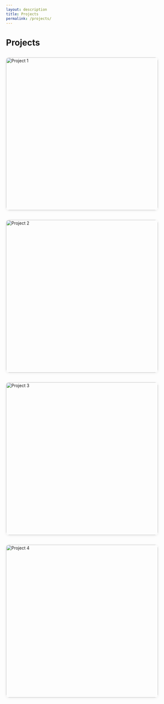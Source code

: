 ```yaml
---
layout: description
title: Projects
permalink: /projects/
---
```


# Projects

<div class="projects-grid">
  <a href="#" class="project-image-link">
    <img src="https://diego-0303.github.io/images/LARY1.jpeg" alt="Project 1">
  </a>
  <a href="#" class="project-image-link">
    <img src="https://via.placeholder.com/400x400?text=Project+2" alt="Project 2">
  </a>
  <a href="#" class="project-image-link">
    <img src="https://via.placeholder.com/400x400?text=Project+3" alt="Project 3">
  </a>
  <a href="#" class="project-image-link">
    <img src="https://via.placeholder.com/400x400?text=Project+4" alt="Project 4">
  </a>
</div>

<style>
.projects-grid {
  display: grid;
  grid-template-columns: repeat(auto-fit, minmax(260px, 1fr));
  gap: 2rem;
  margin-top: 2rem;
}
.project-image-link {
  display: block;
  width: 100%;
  aspect-ratio: 1 / 1;
  overflow: hidden;
  border-radius: 10px;
  box-shadow: 0 2px 8px rgba(0,0,0,0.07);
  transition: transform 0.15s, box-shadow 0.15s;
}
.project-image-link:hover {
  transform: translateY(-4px) scale(1.03);
  box-shadow: 0 4px 16px rgba(0,0,0,0.12);
}
.project-image-link img {
  width: 100%;
  height: 100%;
  object-fit: cover;
  display: block;
}
</style> 